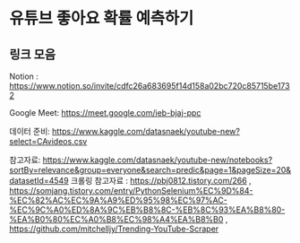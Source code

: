 # 유튜브 좋아요 확률 예측하기

## 링크 모음

Notion : https://www.notion.so/invite/cdfc26a683695f14d158a02bc720c85715be1732

Google Meet: https://meet.google.com/ieb-bjaj-ppc

데이터 준비: https://www.kaggle.com/datasnaek/youtube-new?select=CAvideos.csv

참고자료: https://www.kaggle.com/datasnaek/youtube-new/notebooks?sortBy=relevance&group=everyone&search=predic&page=1&pageSize=20&datasetId=4549
크롤링 참고자료 : https://pbj0812.tistory.com/266 , https://somjang.tistory.com/entry/PythonSelenium%EC%9D%84-%EC%82%AC%EC%9A%A9%ED%95%98%EC%97%AC-%EC%9C%A0%ED%8A%9C%EB%B8%8C-%EB%8C%93%EA%B8%80-%EA%B0%80%EC%A0%B8%EC%98%A4%EA%B8%B0 , https://github.com/mitchelljy/Trending-YouTube-Scraper
